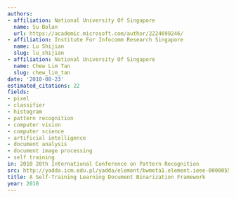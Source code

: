 ```yaml
---
authors:
- affiliation: National University Of Singapore
  name: Su Bolan
  url: https://academic.microsoft.com/author/2224699246/
- affiliation: Institute For Infocomm Research Singapore
  name: Lu Shijian
  slug: lu_shijian
- affiliation: National University Of Singapore
  name: Chew Lim Tan
  slug: chew_lim_tan
date: '2010-08-23'
estimated_citations: 22
fields:
- pixel
- classifier
- histogram
- pattern recognition
- computer vision
- computer science
- artificial intelligence
- document analysis
- document image processing
- self training
in: 2010 20th International Conference on Pattern Recognition
src: http://yadda.icm.edu.pl/yadda/element/bwmeta1.element.ieee-000005597185
title: A Self-Training Learning Document Binarization Framework
year: 2010
---
```

